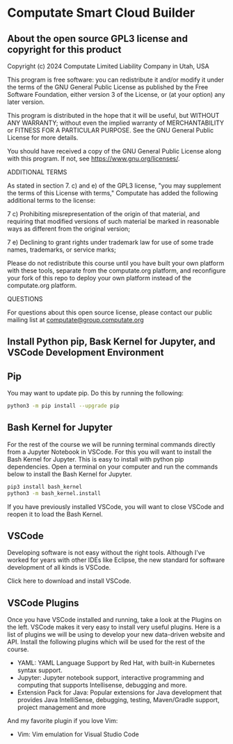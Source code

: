 # Computate Smart Cloud Builder

## About the open source GPL3 license and copyright for this product

Copyright (c) 2024 Computate Limited Liability Company in Utah, USA

This program is free software: you can redistribute it and/or modify
it under the terms of the GNU General Public License as published by
the Free Software Foundation, either version 3 of the License, or
(at your option) any later version.

This program is distributed in the hope that it will be useful,
but WITHOUT ANY WARRANTY; without even the implied warranty of
MERCHANTABILITY or FITNESS FOR A PARTICULAR PURPOSE.  See the
GNU General Public License for more details.

You should have received a copy of the GNU General Public License
along with this program.  If not, see <https://www.gnu.org/licenses/>.

ADDITIONAL TERMS

As stated in section 7. c) and e) of the GPL3 license, 
"you may supplement the terms of this License with terms," 
Computate has added the following additional terms to the license: 

  7 c) Prohibiting misrepresentation of the origin of that material, and
    requiring that modified versions of such material be marked in
    reasonable ways as different from the original version;

  7 e) Declining to grant rights under trademark law for use of some
    trade names, trademarks, or service marks;

Please do not redistribute this course until you have built your own platform with these tools, 
separate from the computate.org platform, and reconfigure your fork of this repo to deploy 
your own platform instead of the computate.org platform. 

QUESTIONS

For questions about this open source license, please contact our public mailing list at computate@group.computate.org


## Install Python pip, Bask Kernel for Jupyter, and VSCode Development Environment

## Pip

You may want to update pip. Do this by running the following:


```bash
python3 -m pip install --upgrade pip
```

## Bash Kernel for Jupyter

For the rest of the course we will be running terminal commands directly from a Jupyter Notebook in VSCode. 
For this you will want to install the Bash Kernel for Jupyter. 
This is easy to install with python pip dependencies. 
Open a terminal on your computer and run the commands below to install the Bash Kernel for Jupyter. 


```bash
pip3 install bash_kernel
python3 -m bash_kernel.install
```

If you have previously installed VSCode, you will want to close VSCode and reopen it to load the Bash Kernel. 

## VSCode

Developing software is not easy without the right tools. 
Although I've worked for years with other IDEs like Eclipse, 
the new standard for software development of all kinds is VSCode. 

Click here to download and install VSCode. 

## VSCode Plugins

Once you have VSCode installed and running, take a look at the Plugins on the left. 
VSCode makes it very easy to install very useful plugins. 
Here is a list of plugins we will be using to develop your new data-driven website and API. 
Install the following plugins which will be used for the rest of the course. 

- YAML: YAML Language Support by Red Hat, with built-in Kubernetes syntax support. 
- Jupyter: Jupyter notebook support, interactive programming and computing that supports Intellisense, debugging and more.
- Extension Pack for Java: Popular extensions for Java development that provides Java IntelliSense, debugging, testing, Maven/Gradle support, project management and more

And my favorite plugin if you love Vim: 
- Vim: Vim emulation for Visual Studio Code


